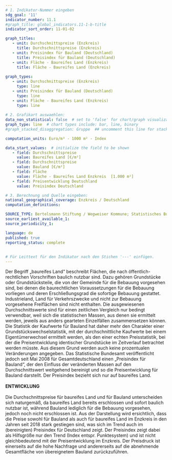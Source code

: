 ```yaml
---
# 1. Indikator-Nummer eingeben 
sdg_goal: '11' 
indicator_number: 11.1
#graph_title: global_indicators.11-1-b-title
indicator_sort_order: 11-01-02

graph_titles:
   - unit: Durchschnittspreise (Enzkreis)
     title: Durchschnittspreise (Enzkreis)
   - unit: Preisindex für Bauland (Deutschland)
     title: Preisindex für Bauland (Deutschland)
   - unit: Fläche - Baureifes Land (Enzkreis)
     title: Fläche - Baureifes Land (Enzkreis)
 
graph_types:
   - unit: Durchschnittspreise (Enzkreis)
     type: line
   - unit: Preisindex für Bauland (Deutschland)
     type: line
   - unit: Fläche - Baureifes Land (Enzkreis)
     type: line
 
# 2. Grafikart auswaehlen: 
data_non_statistical: false  # set to 'false' for chart/graph visualization 
graph_type: line  # chart types include: bar, line, binary 
#graph_stacked_disaggregation: Gruppe  ## uncomment this line for stacked bars. eplace 'Geschlecht' with the field of aggregation. 

computation_units: Euro/m³ - 1000 m² - Index  

data_start_values:  # initialize the field to be shown  
   - field: Durchschnittspreise
     value: Baureifes Land [€/m²]
   - field: Durchschnittspreise
     value: Bauland [€/m²]
   - field: Fläche
     value: Fläche - Baureifes Land Enzkreis  [1.000 m²]
   - field: Preisentwicklung Deutschland
     value: Preisindex Deutschland

# 3. Berechnung und Quelle eingeben: 
national_geographical_coverage: Enzkreis / Deutschland 
computation_definitions: 

SOURCE_TYPE: Bertelsmann Stiftung / Wegweiser Kommune; Statistisches Bundesamt; eigene Darstellung  # data source  
source_earliest_available_1: 
source_periodicity_1: 

language: de   
published: true 
reporting_status: complete
 
 
# Für Leittext für den Indikator nach den Stichen '---' einfügen. 
---
```

Der Begriff „baureifes Land“ beschreibt Flächen, die nach öffentlich- rechtlichen Vorschriften baulich nutzbar sind. Dazu gehören Grundstücke oder Grundstücksteile, die von der Gemeinde für die Bebauung vorgesehen sind, bei denen die baurechtlichen Voraussetzungen für die Bebauung vorliegen und deren Erschließungsgrad die sofortige Bebauung gestattet. Industrieland, Land für Verkehrszwecke und nicht zur Bebauung vorgesehene Freiflächen sind nicht enthalten. Die ausgewiesenen Durchschnittswerte sind für einen zeitlichen Vergleich nur bedingt verwendbar, weil sich die statistischen Massen, aus denen sie ermittelt werden, jeweils aus anders gearteten Einzelfällen zusammensetzen können. Die Statistik der Kaufwerte für Bauland hat daher mehr den Charakter einer Grundstückswechselstatistik, mit der durchschnittliche Kaufwerte bei einem Eigentümerwechsel ermittelt werden, als den einer echten Preisstatistik, bei der die Preisentwicklung identischer Grundstücke im Zeitverlauf betrachtet werden müsste. Aus diesem Grund werden auch keine prozentualen Veränderungen angegeben. Das Statistische Bundesamt veröffentlicht jedoch seit Mai 2008 für Gesamtdeutschland einen „Preisindex für Bauland“, der den Einfluss der veränderten Massen auf den Durchschnittswert weitgehend bereinigt und so die Preisentwicklung für Bauland darstellt. Der Preisindex bezieht sich nur auf baureifes Land. <br>
<br>
**ENTWICKLUNG** <br>
<br>
Die Durchschnittspreise für baureifes Land und für Bauland unterscheiden sich naturgemäß, da baureifes Land bereits erschlossen und sofort baulich nutzbar ist, während Bauland lediglich für die Bebauung vorgesehen, jedoch noch nicht erschlossen ist. Aus der Darstellung wird ersichtlich, dass die Preise sowohl für Bauland als auch für baureifes Land im Enzkreis in den Jahren seit 2018 stark gestiegen sind, was sich im Trend auch im (bereinigten) Preisindex für Deutschland zeigt. Der Preisindex zeigt dabei als Hilfsgröße nur den Trend (Index entspr. Punktesystem) und ist nicht gleichbedeutend mit der Preisentwicklung im Enzkreis. Der Preisdruck ist einerseits auf die hohe Nachfrage und andererseits auf die abnehmende Gesamtfläche von übereignetem Bauland zurückzuführen.
